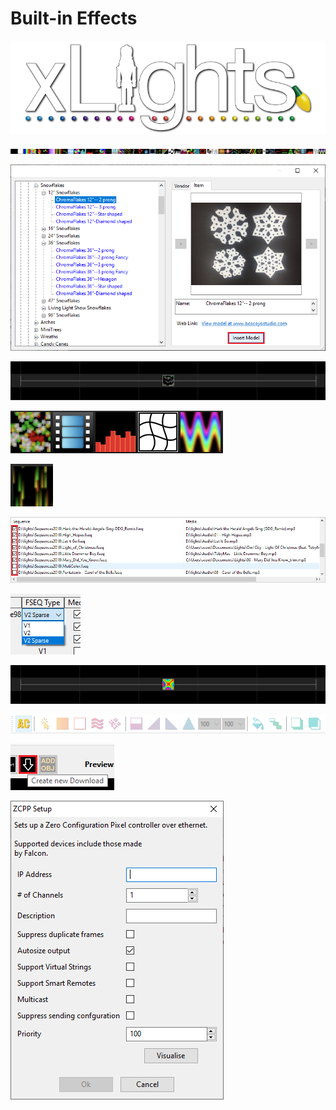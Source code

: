 # Built-in Effects

![](../../.gitbook/assets/xlights-logo.png)

![](../../.gitbook/assets/image%20%28361%29.png)

![](../../.gitbook/assets/image%20%28289%29.png)

![](../../.gitbook/assets/image%20%28713%29.png)

![](../../.gitbook/assets/image%20%28598%29.png)

![](../../.gitbook/assets/image%20%28261%29.png)

![](../../.gitbook/assets/image%20%28309%29.png)

![](../../.gitbook/assets/image%20%28358%29.png)

![](../../.gitbook/assets/image%20%28206%29.png)

![](../../.gitbook/assets/image%20%28387%29.png)

![](../../.gitbook/assets/image%20%28316%29.png)

![](../../.gitbook/assets/image%20%28215%29.png)

